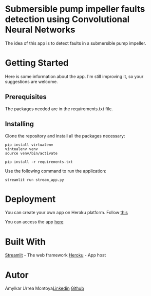 # Submersible pump impeller faults detection using Convolutional Neural Networks

The idea of this app is to detect faults in a submersible pump impeller.

# Getting Started
Here is some information about the app. I'm still improving it, so your suggestions are welcome.

## Prerequisites
The packages needed are in the requirements.txt file.

## Installing
Clone the repository and install all the packages necessary:

```
pip install virtualenv
vintualenv venv
source venv/bin/activate

pip install -r requirements.txt 
```

Use the following command to run the application:

```
streamlit run stream_app.py
```

# Deployment
You can create your own app on Heroku platform. Follow [this](https://devcenter.heroku.com/)

You can access the app [here](https://bombas-defectuosas.herokuapp.com/)

# Built With
[Streamlit](https://docs.streamlit.io/index.html) - The web framework
[Heroku](https://dashboard.heroku.com/) - App host

# Autor
Amylkar Urrea Montoya[Linkedin](https://www.linkedin.com/in/amylkar-urrea-montoya-baab48196) [Github](https://github.com/Amyur)

 
